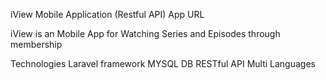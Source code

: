 iView Mobile Application (Restful API)
App URL

iView is an Mobile App for Watching Series and Episodes through membership

Technologies
Laravel framework
MYSQL DB
RESTful API
Multi Languages
